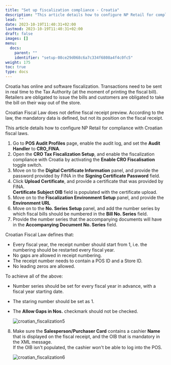 ```yaml
---
title: "Set up fiscalization compliance - Croatia"
description: "This article details how to configure NP Retail for compliance in Croatia."
lead: ""
date: 2023-10-19T11:40:31+02:00
lastmod: 2023-10-19T11:40:31+02:00
draft: false
images: []
menu:
  docs:
    parent: ""
    identifier: "setup-08ce29d068c6a7c334f6808a4f4c0fc5"
weight: 175
toc: true
type: docs
---
```


Croatia has online and software fiscalization. Transactions need to be sent in real time to the Tax Authority (at the moment of printing the fiscal bill). Retailers are obligated to issue the bills and customers are obligated to take the bill on their way out of the store.

Croatian Fiscal Law does not define fiscal receipt preview. According to the law, the mandatory data is defined, but not its position on the fiscal receipt.

This article details how to configure NP Retail for compliance with Croatian fiscal laws.

1. Go to **POS Audit Profiles** page, enable the audit log, and set the **Audit Handler** to **CRO_FINA**.      
2. Open the **CRO Tax Fiscalization Setup**, and enable the fiscalization compliance with Croatia by activating the **Enable CRO Fiscalisation** toggle switch.
3. Move on to the **Digital Certificate Information** panel, and provide the password provided by FINA in the **Signing Certificate Password** field.
4. Click **Upload Certificate**, and provide a certificate that was provided by FINA.       
   **Certificate Subject OIB** field is populated with the certificate upload.
5. Move on to the **Fiscalization Environment Setup** panel, and provide the **Environment URL**     
6. Move on to the **No. Series Setup** panel, and add the number series by which fiscal bills should be numbered in the **Bill No. Series** field. 
7. Provide the number series that the accompanying documents will have in the **Accompanying Document No. Series** field.

Croatian Fiscal Law defines that:

- Every fiscal year, the receipt number should start from 1, i.e. the numbering should be restarted every fiscal year.
- No gaps are allowed in receipt numbering.
- The receipt number needs to contain a POS ID and a Store ID.
- No leading zeros are allowed.

To achieve all of the above:

- Number series should be set for every fiscal year in advance, with a fiscal year starting date.
- The staring number should be set as 1.
- The **Allow Gaps in Nos.** checkmark should not be checked.

   ![croatian_fiscalization5](croatian_fiscalization5.PNG)

8. Make sure the **Salesperson/Purchaser Card** contains a cashier **Name** that is displayed on the fiscal receipt, and the OIB that is mandatory in the XML message.      
   If the OIB isn't populated, the cashier won't be able to log into the POS.

   ![croatian_fiscalization6](croatian_fiscalization6.PNG)
  